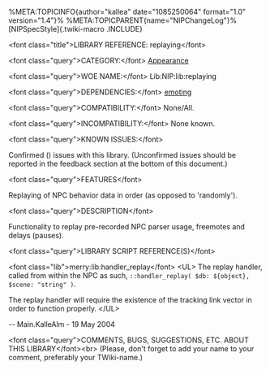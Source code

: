%META:TOPICINFO{author=\"kallea\" date=\"1085250064\" format=\"1.0\"
version=\"1.4\"}% %META:TOPICPARENT{name=\"NIPChangeLog\"}%
[NIPSpecStyle]{.twiki-macro .INCLUDE}

\<font class=\"title\"\>LIBRARY REFERENCE: replaying\</font\>

\<font class=\"query\"\>CATEGORY:\</font\>
[Appearance](NIPCategoryAppearance)

\<font class=\"query\"\>WOE NAME:\</font\> Lib:NIP:lib:replaying

\<font class=\"query\"\>DEPENDENCIES:\</font\>
[emoting](NIPLibRefEmoting)

\<font class=\"query\"\>COMPATIBILITY:\</font\> None/All.

\<font class=\"query\"\>INCOMPATIBILITY:\</font\> None known.

\<font class=\"query\"\>KNOWN ISSUES:\</font\>

Confirmed () issues with this library. (Unconfirmed issues should be
reported in the feedback section at the bottom of this document.)

\<font class=\"query\"\>FEATURES\</font\>

Replaying of NPC behavior data in order (as opposed to \'randomly\').

\<font class=\"query\"\>DESCRIPTION\</font\>

Functionality to replay pre-recorded NPC parser usage, freemotes and
delays (pauses).

\<font class=\"query\"\>LIBRARY SCRIPT REFERENCE(S)\</font\>

\<font class=\"lib\"\>merry:lib:handler_replay\</font\> \<UL\> The
replay handler, called from within the NPC as such,
`::handler_replay( $db: ${object}, $scene: "string" )`.

The replay handler will require the existence of the tracking link
vector in order to function properly. \</UL\>

\-- Main.KalleAlm - 19 May 2004

\<font class=\"query\"\>COMMENTS, BUGS, SUGGESTIONS, ETC. ABOUT THIS
LIBRARY\</font\>\<br\> (Please, don\'t forget to add your name to your
comment, preferably your TWiki-name.)
